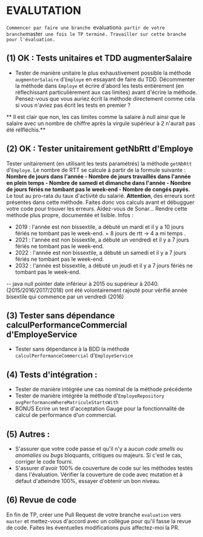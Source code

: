 # EVALUTATION
   `Commencer par faire une branche `evaluation` à partir de votre branche `master` une fois le TP terminé. Travailler sur cette branche pour l'évaluation.`

## (1) OK : Tests unitaires et TDD augmenterSalaire

- Tester de manière unitaire le plus exhaustivement possible la méthode `augmenterSalaire` d'`Employe` en essayant de faire du TDD. Décommenter la méthode dans `Employe` et écrire d'abord les tests entièrement (en réflechissant particulièrement aux cas limites) avant d'écrire la méthode. Pensez-vous que vous auriez écrit la méthode directement comme cela si vous n'aviez pas écrit les tests en premier ?

** Il est clair que non, les cas limites comme la salaire à null ainsi que le salaire avec un nombre de chiffre après la virgule supérieur à 2 n'aurait pas été rélfléchis.**

## (2) OK : Tester unitairement getNbRtt d'Employe
Tester unitairement (en utilisant les tests paramétrés) la méthode `getNbRtt` d'`Employe`. Le nombre de RTT se calcule à partir de la formule suivante : **Nombre de jours dans l'année - Nombre de jours travaillés dans l'année en plein temps - Nombre de samedi et dimanche dans l'année - Nombre de jours fériés ne tombant pas le week-end - Nombre de congés payés**. Le tout au pro-rata du taux d'activité du salarié. **Attention**, des erreurs sont présentes dans cette méthode. Faites donc vos calculs avant et débugguer votre code pour trouver les erreurs. Aidez-vous de Sonar... Rendre cette méthode plus propre, documentée et lisible.
Infos : 
  - 2019 : l'année est non bissextile, a débuté un mardi et il y a 10 jours fériés ne tombant pas le week-end. = 8 jours de rtt -> 4 a mi temps .
  - 2021 : l'année est non bissextile, a débuté un vendredi et il y a 7 jours fériés ne tombant pas le week-end. 
  - 2022 : l'année est non bissextile, a débuté un samedi et il y a 7 jours fériés ne tombant pas le week-end.
  - 2032 : l'année est bissextile, a débuté un jeudi et il y a 7 jours fériés ne tombant pas le week-end.

-- java null pointer date inférieur à 2015 ou supérieur à 2040.  (2015/2016/2017/2018) ont été volontairement rajouté pour vérifié année bisextile qui commence par un vendredi (2016)

## (3) Tester sans dépendance calculPerformanceCommercial d'EmployeService
- Tester sans dépendance à la BDD la méthode `calculPerformanceCommercial` d'`EmployeService`

## (4) Tests d'intégration :

- Tester de manière intégrée une cas nominal de la méthode précédente
- Tester de manière intégrée la méthode d'`EmployeRepository` `avgPerformanceWhereMatriculeStartsWith`
- BONUS Ecrire un test d'acceptation Gauge pour la fonctionnalité de calcul de performance d'un commercial.

## (5) Autres :

- S'assurer que votre code passe et qu'il n'y a aucun *code smells* ou *anomalies* ou *bugs* bloquants, critiques ou majeurs. Si c'est le cas, corriger le code fourni.
- S'assurer d'avoir 100% de couverture de code sur les méthodes testés dans l'évaluation. Vérifier la couverture de code avec mutation et à défaut d'atteindre 100%, essayer d'obtenir un bon niveau.

## (6) Revue de code

En fin de TP, créer une Pull Request de votre branche `evaluation` vers `master` et mettez-vous d'accord avec un collègue pour qu'il fasse la revue de code. Faites les éventuelles modifications puis affectez-moi la PR.
